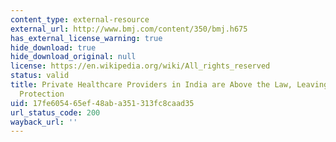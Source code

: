 ```yaml
---
content_type: external-resource
external_url: http://www.bmj.com/content/350/bmj.h675
has_external_license_warning: true
hide_download: true
hide_download_original: null
license: https://en.wikipedia.org/wiki/All_rights_reserved
status: valid
title: Private Healthcare Providers in India are Above the Law, Leaving Patients Without
  Protection
uid: 17fe6054-65ef-48ab-a351-313fc8caad35
url_status_code: 200
wayback_url: ''
---
```

